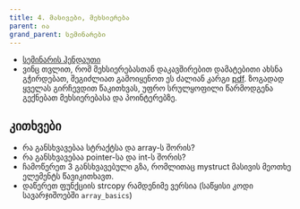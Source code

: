 ```yaml
---
title: 4. მასივები, მეხსიერება
parent: ია
grand_parent: სემინარები
---
```


- [სემინარის ჰენდაუთი](/content/handouts/arrays.pdf)
- ვინც თვლით, რომ მეხსიერებასთან დაკავშირებით დამატებითი ახსნა გჭირდებათ, შეგიძლიათ გამოიყენოთ ეს ძალიან კარგი [pdf](http://cslibrary.stanford.edu/102/PointersAndMemory.pdf). ზოგადად ყველას გირჩევდით წაკითხვას, უფრო სრულყოფილი წარმოდგენა გექნებათ მეხსიერებასა და პოინტერებზე. 

## კითხვები
- რა განსხვავებაა სტრაქტსა და array-ს შორის?
- რა განსხვავებაა pointer-სა და int-ს შორის?
- ჩამოწერეთ 3 განსხვავებული გზა, რომლითაც mystruct მასივის მეოთხე ელემენტს წავიკითხავთ.
- დაწერეთ ფუნქციის strcopy რამდენიმე ვერსია (საწყისი კოდი სავარჯიშოებში `array_basics`)


